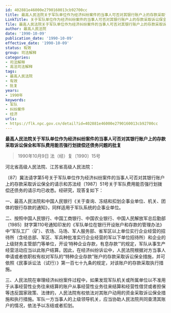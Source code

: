 ```yaml
---
id: 402881e46000e2790160013cb92700cc
title: 最高人民法院关于军队单位作为经济纠纷案件的当事人可否对其银行账户上的存款采取诉讼保全和军队费用能否强行划拨偿还债务问题的批复
LinkTitle: 关于军队单位作为经济纠纷案件的当事人可否对其银行账户上的存款采取诉讼保全和军队费用能否强行划拨偿还债务问题的批复
file: 最高人民法院关于军队单位作为经济纠纷案件的当事人可否对其银行账户上的存款采取诉讼保全和军队费用能否强行划拨偿还债务问题的批复_1990100_402881e46000e2790160013cb92700cc.docx
author: 最高人民法院
date: '1990-10-09'
publication_date: '1990-10-09'
effective_date: '1990-10-09'
status: 有效
group: 司法解释
categories:
- 司法解释
- 高法司法解释
tags:
- 最高人民法院
- 有效
- 批复
years:
- 1990年
keywords:
- 军队
- 纠纷案件
- 经济
urls:
- https://flk.npc.gov.cn/detail?id=402881e46000e2790160013cb92700cc
---
```


**最高人民法院关于军队单位作为经济纠纷案件的当事人可否对其银行账户上的存款采取诉讼保全和军队费用能否强行划拨偿还债务问题的批复**

> 1990年10月9日 法（经）复〔1990〕15号

河北省高级人民法院、江苏省高级人民法院：

〔87〕冀法请字第5号关于军队单位作为经济纠纷案件的当事人可否对其银行账户上的存款采取诉讼保全的请示和苏法经〔1987〕51号关于军队费用能否强行划拨偿还债务的请示均已收悉。经研究，现答复如下：

一、最高人民法院和中国人民银行《关于查询、冻结和扣划企事业单位、机关、团体的银行存款的通知》，同样适用于军队系统的企事业单位。

二、按照中国人民银行、中国工商银行、中国农业银行、中国人民解放军总后勤部〔1985〕财字第110号通知印发的《军队单位在银行开设账户和存款的管理办法》中“军队工厂（矿）、农场、马场、军人服务部、省军区以上单位实行企业经营的招待所（含经总部、军区、军兵种批准实行企业经营的军以下单位招待所）和企业的上级财务主管部门等单位，开设‘特种企业存款，有息存款’”的规定，军队从事生产经营活动应当以此账户结算。因此，在经济纠纷诉讼中，人民法院根据对方当事人申请或者依职权有权对军队的“特种企业存款”账户的存款采取诉讼保全措施，并可依照《民事诉讼法（试行）》第一百七十九条的规定，对该账户的存款采取执行措施。

三、人民法院在审理经济纠纷案件过程中，如果发现军队机关或所属单位以不准用于从事经营性业务往来结算的账户从事经营性业务往来结算和经营性借贷或者担保等违反国家政策、法律的，人民法院有权依法对其账户动用的资金采取诉讼保全措施和执行措施。军队一方当事人的上级领导机关，应当协助人民法院共同查清其账户的情况，依法予以冻结或者扣划。
